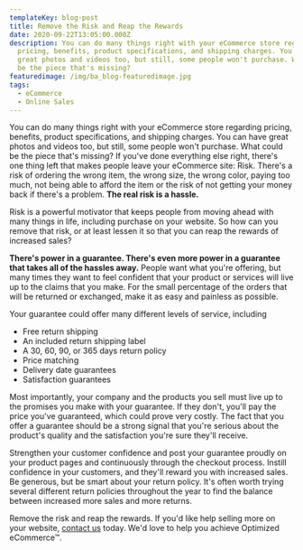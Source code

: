 ```yaml
---
templateKey: blog-post
title: Remove the Risk and Reap the Rewards
date: 2020-09-22T13:05:00.000Z
description: You can do many things right with your eCommerce store regarding
  pricing, benefits, product specifications, and shipping charges. You can have
  great photos and videos too, but still, some people won't purchase. What could
  be the piece that's missing?
featuredimage: /img/ba_blog-featuredimage.jpg
tags:
  - eCommerce
  - Online Sales
---
```

You can do many things right with your eCommerce store regarding pricing, benefits, product specifications, and shipping charges. You can have great photos and videos too, but still, some people won't purchase. What could be the piece that's missing? If you've done everything else right, there's one thing left that makes people leave your eCommerce site: Risk. There's a risk of ordering the wrong item, the wrong size, the wrong color, paying too much, not being able to afford the item or the risk of not getting your money back if there's a problem. **The real risk is a hassle.**



Risk is a powerful motivator that keeps people from moving ahead with many things in life, including purchase on your website. So how can you remove that risk, or at least lessen it so that you can reap the rewards of increased sales?



**There's power in a guarantee. There's even more power in a guarantee that takes all of the hassles away.** People want what you're offering, but many times they want to feel confident that your product or services will live up to the claims that you make. For the small percentage of the orders that will be returned or exchanged, make it as easy and painless as possible.



Your guarantee could offer many different levels of service, including

* Free return shipping
* An included return shipping label
* A 30, 60, 90, or 365 days return policy
* Price matching
* Delivery date guarantees
* Satisfaction guarantees



Most importantly, your company and the products you sell must live up to the promises you make with your guarantee. If they don't, you'll pay the price you've guaranteed, which could prove very costly. The fact that you offer a guarantee should be a strong signal that you're serious about the product's quality and the satisfaction you're sure they'll receive.

Strengthen your customer confidence and post your guarantee proudly on your product pages and continuously through the checkout process. Instill confidence in your customers, and they'll reward you with increased sales. Be generous, but be smart about your return policy. It's often worth trying several different return policies throughout the year to find the balance between increased more sales and more returns.

Remove the risk and reap the rewards. If you'd like help selling more on your website, [contact us](https://ballisticagency.com/contact/) today. We'd love to help you achieve Optimized eCommerce™.
